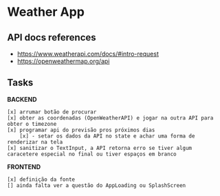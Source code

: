 # Weather App

## API docs references

- https://www.weatherapi.com/docs/#intro-request
- https://openweathermap.org/api

## Tasks

**BACKEND**

    [x] arrumar botão de procurar
    [x] obter as coordenadas (OpenWeatherAPI) e jogar na outra API para obter o timezone
    [x] programar api do previsão pros próximos dias
        [x] - setar os dados da API no state e achar uma forma de renderizar na tela
    [x] sanitizar o TextInput, a API retorna erro se tiver algum caracetere especial no final ou tiver espaços em branco

**FRONTEND**   

    [x] definição da fonte
    [] ainda falta ver a questão do AppLoading ou SplashScreen


